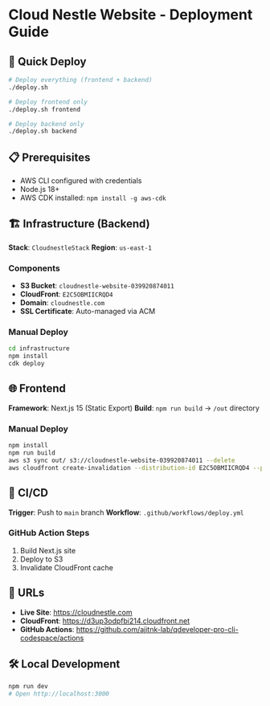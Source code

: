 # Cloud Nestle Website - Deployment Guide

## 🚀 Quick Deploy

```bash
# Deploy everything (frontend + backend)
./deploy.sh

# Deploy frontend only
./deploy.sh frontend

# Deploy backend only  
./deploy.sh backend
```

## 📋 Prerequisites

- AWS CLI configured with credentials
- Node.js 18+
- AWS CDK installed: `npm install -g aws-cdk`

## 🏗️ Infrastructure (Backend)

**Stack**: `CloudnestleStack`
**Region**: `us-east-1`

### Components
- **S3 Bucket**: `cloudnestle-website-039920874011`
- **CloudFront**: `E2C5OBMIICRQD4` 
- **Domain**: `cloudnestle.com`
- **SSL Certificate**: Auto-managed via ACM

### Manual Deploy
```bash
cd infrastructure
npm install
cdk deploy
```

## 🌐 Frontend

**Framework**: Next.js 15 (Static Export)
**Build**: `npm run build` → `/out` directory

### Manual Deploy
```bash
npm install
npm run build
aws s3 sync out/ s3://cloudnestle-website-039920874011 --delete
aws cloudfront create-invalidation --distribution-id E2C5OBMIICRQD4 --paths "/*"
```

## 🔄 CI/CD

**Trigger**: Push to `main` branch
**Workflow**: `.github/workflows/deploy.yml`

### GitHub Action Steps
1. Build Next.js site
2. Deploy to S3
3. Invalidate CloudFront cache

## 🔗 URLs

- **Live Site**: https://cloudnestle.com
- **CloudFront**: https://d3up3odpfbi214.cloudfront.net
- **GitHub Actions**: https://github.com/ajitnk-lab/qdeveloper-pro-cli-codespace/actions

## 🛠️ Local Development

```bash
npm run dev
# Open http://localhost:3000
```
